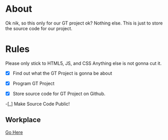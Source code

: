 # About
Ok nik, so this only for our GT project ok? 
Nothing else. 
This is just to store the source code for our project.

# Rules
Please only stick to HTML5, JS, and CSS
Anything else is not gonna cut it.

-[x] Find out what the GT Project is gonna be about

-[x] Program GT Project 

-[x] Store source code for GT Project on Github.

-[_] Make Source Code Public!

## Workplace

[Go Here](https://repl.it/@impozible1/Game-For-GT#index.html)
